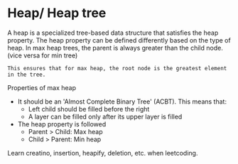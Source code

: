 # Heap/ Heap tree
A heap is a specialized tree-based data structure that satisfies the heap property. The heap property can be defined differently based on the type of heap. In max heap trees, the parent is always greater than the child node. (vice versa for min tree)

`This ensures that for max heap, the root node is the greatest element in the tree.`

Properties of max heap
- It should be an 'Almost Complete Binary Tree' (ACBT). This means that:
  - Left child should be filled before the right
  - A layer can be filled only after its upper layer is filled
- The heap property is followed
  - Parent > Child: Max heap
  - Child > Parent: Min heap

Learn creatino, insertion, heapify, deletion, etc. when leetcoding.